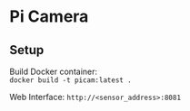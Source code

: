 # Pi Camera


## Setup
Build Docker container:  
`docker build -t picam:latest .`

Web Interface:  `http://<sensor_address>:8081`